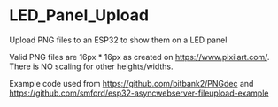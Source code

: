 # LED_Panel_Upload
Upload PNG files to an ESP32 to show them on a LED panel

Valid PNG files are 16px * 16px as created on https://www.pixilart.com/. There is NO scaling for other heights/widths.

Example code used from https://github.com/bitbank2/PNGdec and https://github.com/smford/esp32-asyncwebserver-fileupload-example
